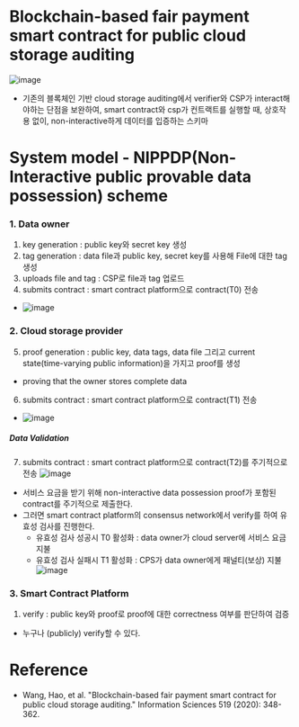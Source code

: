 # Blockchain-based fair payment smart contract for public cloud storage auditing
![image](https://user-images.githubusercontent.com/68576770/103737698-078bf180-5036-11eb-8fe8-0d8bbff37ec8.png)
- 기존의 블록체인 기반 cloud storage auditing에서 verifier와 CSP가 interact해야하는 단점을 보완하여, smart contract와 csp가 컨트랙트를 실행할 때, 상호작용 없이, non-interactive하게 데이터를 입증하는 스키마
# System model - NIPPDP(Non-Interactive public provable data possession) scheme
### 1. Data owner
1) key generation : public key와 secret key 생성
2) tag generation : data file과 public key, secret key를 사용해 File에 대한 tag 생성
3) uploads file and tag : CSP로 file과 tag 업로드
4) submits contract : smart contract platform으로 contract(T0) 전송
  - ![image](https://user-images.githubusercontent.com/68576770/103742015-7a4c9b00-503d-11eb-9a5a-1414c880a3b7.png)
### 2. Cloud storage provider
5) proof generation : public key, data tags, data file 그리고 current state(time-varying public information)을 가지고 proof를 생성
  -  proving that the owner stores complete data 
6) submits contract : smart contract platform으로 contract(T1) 전송
  - ![image](https://user-images.githubusercontent.com/68576770/103742135-aec05700-503d-11eb-86b3-e768fffcbe9a.png)
##### Data Validation
7) submits contract : smart contract platform으로 contract(T2)를 주기적으로 전송
![image](https://user-images.githubusercontent.com/68576770/103743607-cac4f800-503f-11eb-939a-a79f5f454ce3.png)
  - 서비스 요금을 받기 위해 non-interactive data possession proof가 포함된 contract를 주기적으로 제출한다.
  - 그러면 smart contract platform의 consensus network에서 verify를 하여 유효성 검사를 진행한다.
    - 유효성 검사 성공시 T0 활성화 : data owner가 cloud server에 서비스 요금 지불
    - 유효성 검사 실패시 T1 활성화 : CPS가 data owner에게 패널티(보상) 지불
  ![image](https://user-images.githubusercontent.com/68576770/103743661-e3cda900-503f-11eb-87e2-2f31dd74b3b0.png)
### 3. Smart Contract Platform
1) verify : public key와 proof로 proof에 대한 correctness 여부를 판단하여 검증
  - 누구나 (publicly) verify할 수 있다.
# Reference
- Wang, Hao, et al. "Blockchain-based fair payment smart contract for public cloud storage auditing." Information Sciences 519 (2020): 348-362.
